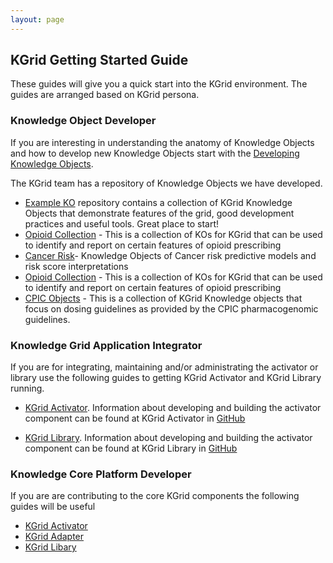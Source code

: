 ```yaml
---
layout: page
---
```

## KGrid Getting Started Guide

These guides will give you a quick start into the KGrid environment.  The guides are arranged based on KGrid persona.

### Knowledge Object Developer

If you are interesting in understanding the anatomy of Knowledge Objects and how to develop new
Knowledge Objects start with the [Developing Knowledge Objects](./developing-kos).

The KGrid team has a repository of Knowledge Objects we have developed.

* [Example KO](https://kgrid-objects.github.io/example-kos) repository contains a collection of 
KGrid Knowledge Objects that demonstrate features of the grid, good development practices and useful tools. 
Great place to start!
* [Opioid Collection](https://kgrid-objects.github.io/mopen-opioid-collection) - This is a collection 
of KOs for KGrid that can be used to identify and report on certain features of opioid prescribing
* [Cancer Risk](https://kgrid-objects.github.io/cancer-risk)- Knowledge Objects of Cancer risk 
predictive models and risk score interpretations
* [Opioid Collection](https://kgrid-objects.github.io/mopen-opioid-collection) - This is a collection 
of KOs for KGrid that can be used to identify and report on certain features of opioid prescribing
* [CPIC Objects](https://kgrid-objects.github.io/cpic-objects/) - This is a collection of KGrid 
Knowledge objects that focus on dosing guidelines as provided by the CPIC pharmacogenomic guidelines. 

### Knowledge Grid Application Integrator

If you are for integrating, maintaining and/or administrating the activator or library use the following guides to 
getting KGrid Activator and KGrid Library running.

* [KGrid Activator](http://kgrid.org/kgrid-activator).  Information about developing and 
building the activator component can be found at KGrid Activator in [GitHub](https://github.com/kgrid/kgrid-activator)

* [KGrid Library](http://kgrid.org/kgrid-library).  Information about developing and 
building the activator component can be found at KGrid Library in [GitHub](https://github.com/kgrid/kgrid-library)

### Knowledge Core Platform Developer

If you are are contributing to the core KGrid components the following guides will be useful
* [KGrid Activator](http://kgrid.org/kgrid-activator/)
* [KGrid Adapter](http://kgrid.org/kgrid-adapter/)
* [KGrid Libary](http://kgrid.org/kgrid-library/)

